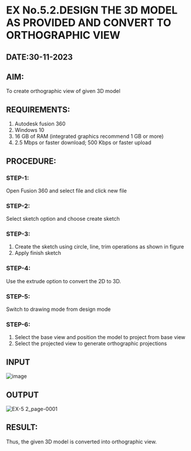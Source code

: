 # EX No.5.2.DESIGN THE 3D MODEL AS PROVIDED AND CONVERT TO ORTHOGRAPHIC VIEW
## DATE:30-11-2023

## AIM: 
To create orthographic view of given 3D model

## REQUIREMENTS: 
1. Autodesk fusion 360
2. Windows 10
3. 16 GB of RAM (integrated graphics recommend 1 GB or more)
4. 2.5 Mbps or faster download; 500 Kbps or faster upload 

## PROCEDURE:

### STEP-1:
Open Fusion 360 and select file and click new file

### STEP-2:
Select sketch option and choose create sketch

### STEP-3: 
1. Create the sketch using circle, line, trim operations as shown in figure
2. Apply finish sketch 

### STEP-4:
 Use the extrude option to convert the 2D to 3D.

### STEP-5:
Switch to drawing mode from design mode 
          
### STEP-6:
1. Select the base view and position the model to project from base view 
2. Select the projected view to generate orthographic projections

## INPUT
![image](https://user-images.githubusercontent.com/113594316/199412055-fa1f658d-65f4-42c2-9c3c-78c93512e905.png)

## OUTPUT
![EX-5 2_page-0001](https://github.com/anandarakshan/EX-No.5.2.DESIGN-THE-3D-MODEL-AS-PROVIDED-AND-CONVERT-TO-ORTHOGRAPHIC-VIEW/assets/139217934/b6089942-5d62-414f-b945-c763c71c4751)


## RESULT:
Thus, the given 3D model is converted into orthographic view.
